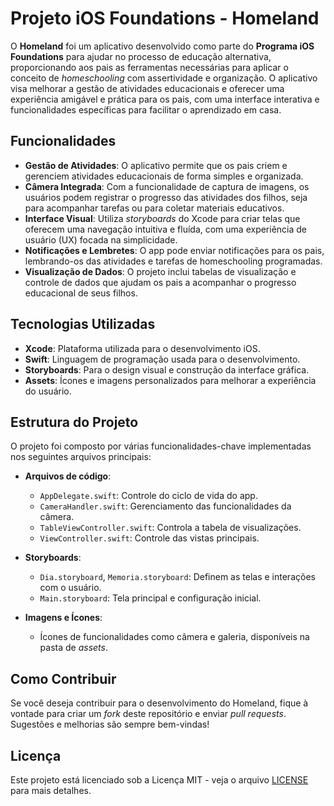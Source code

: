# Projeto iOS Foundations - Homeland

O **Homeland** foi um aplicativo desenvolvido como parte do **Programa iOS Foundations** para ajudar no processo de educação alternativa, proporcionando aos pais as ferramentas necessárias para aplicar o conceito de *homeschooling* com assertividade e organização. O aplicativo visa melhorar a gestão de atividades educacionais e oferecer uma experiência amigável e prática para os pais, com uma interface interativa e funcionalidades específicas para facilitar o aprendizado em casa.

## Funcionalidades

- **Gestão de Atividades**: O aplicativo permite que os pais criem e gerenciem atividades educacionais de forma simples e organizada.
- **Câmera Integrada**: Com a funcionalidade de captura de imagens, os usuários podem registrar o progresso das atividades dos filhos, seja para acompanhar tarefas ou para coletar materiais educativos.
- **Interface Visual**: Utiliza *storyboards* do Xcode para criar telas que oferecem uma navegação intuitiva e fluída, com uma experiência de usuário (UX) focada na simplicidade.
- **Notificações e Lembretes**: O app pode enviar notificações para os pais, lembrando-os das atividades e tarefas de homeschooling programadas.
- **Visualização de Dados**: O projeto inclui tabelas de visualização e controle de dados que ajudam os pais a acompanhar o progresso educacional de seus filhos.

## Tecnologias Utilizadas

- **Xcode**: Plataforma utilizada para o desenvolvimento iOS.
- **Swift**: Linguagem de programação usada para o desenvolvimento.
- **Storyboards**: Para o design visual e construção da interface gráfica.
- **Assets**: Ícones e imagens personalizados para melhorar a experiência do usuário.

## Estrutura do Projeto

O projeto foi composto por várias funcionalidades-chave implementadas nos seguintes arquivos principais:

- **Arquivos de código**:
  - `AppDelegate.swift`: Controle do ciclo de vida do app.
  - `CameraHandler.swift`: Gerenciamento das funcionalidades da câmera.
  - `TableViewController.swift`: Controla a tabela de visualizações.
  - `ViewController.swift`: Controle das vistas principais.
  
- **Storyboards**:
  - `Dia.storyboard`, `Memoria.storyboard`: Definem as telas e interações com o usuário.
  - `Main.storyboard`: Tela principal e configuração inicial.

- **Imagens e Ícones**:
  - Ícones de funcionalidades como câmera e galeria, disponíveis na pasta de *assets*.


## Como Contribuir

Se você deseja contribuir para o desenvolvimento do Homeland, fique à vontade para criar um *fork* deste repositório e enviar *pull requests*. Sugestões e melhorias são sempre bem-vindas!

## Licença

Este projeto está licenciado sob a Licença MIT - veja o arquivo [LICENSE](./LICENSE) para mais detalhes.
